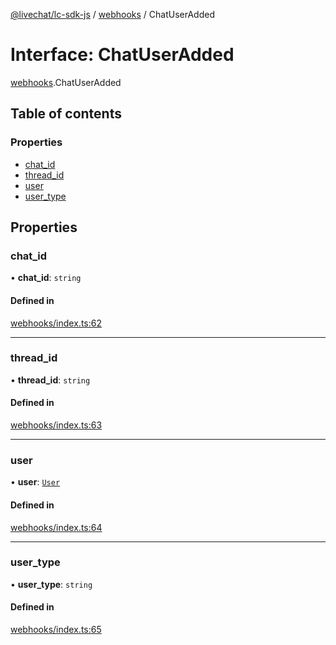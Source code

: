[@livechat/lc-sdk-js](../README.md) / [webhooks](../modules/webhooks.md) / ChatUserAdded

# Interface: ChatUserAdded

[webhooks](../modules/webhooks.md).ChatUserAdded

## Table of contents

### Properties

- [chat\_id](webhooks.ChatUserAdded.md#chat_id)
- [thread\_id](webhooks.ChatUserAdded.md#thread_id)
- [user](webhooks.ChatUserAdded.md#user)
- [user\_type](webhooks.ChatUserAdded.md#user_type)

## Properties

### chat\_id

• **chat\_id**: `string`

#### Defined in

[webhooks/index.ts:62](https://github.com/livechat/lc-sdk-js/blob/7431f2f/src/webhooks/index.ts#L62)

___

### thread\_id

• **thread\_id**: `string`

#### Defined in

[webhooks/index.ts:63](https://github.com/livechat/lc-sdk-js/blob/7431f2f/src/webhooks/index.ts#L63)

___

### user

• **user**: [`User`](../modules/objects.md#user)

#### Defined in

[webhooks/index.ts:64](https://github.com/livechat/lc-sdk-js/blob/7431f2f/src/webhooks/index.ts#L64)

___

### user\_type

• **user\_type**: `string`

#### Defined in

[webhooks/index.ts:65](https://github.com/livechat/lc-sdk-js/blob/7431f2f/src/webhooks/index.ts#L65)
